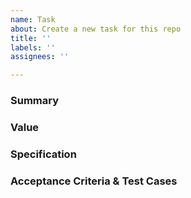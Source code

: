 ```yaml
---
name: Task
about: Create a new task for this repo
title: ''
labels: ''
assignees: ''

---
```


### Summary

<!--
- A summary of the task.
-->

### Value

<!--
- This section should describe the value of this task.
- This value can be for users, to the team, etc.
-->

### Specification

<!--
- Detailed requirements for the feature.
- The performance requirements for the feature.
-->

### Acceptance Criteria & Test Cases

<!--
- Any criteria that must be satisfied for the task to be accepted.
- The test plan for the feature, related to the acceptance criteria.
-->
